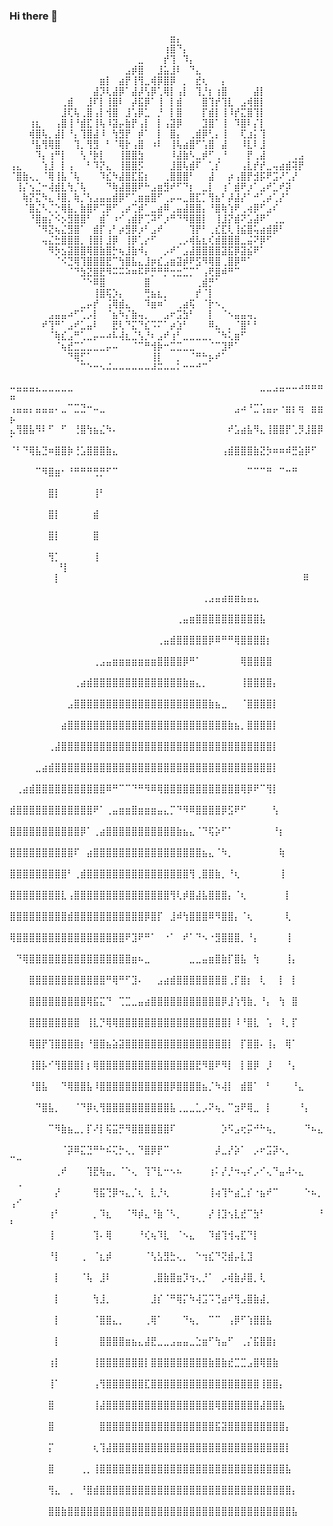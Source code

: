 ### Hi there 👋
<!--
**Kilex79/Kilex79** is a ✨ _special_ ✨ repository because its `README.md` (this file) appears on your GitHub profile.

Here are some ideas to get you started:

- 🔭 I’m currently working on ...
- 🌱 I’m currently learning ...
- 👯 I’m looking to collaborate on ...
- 🤔 I’m looking for help with ...
- 💬 Ask me about ...
- 📫 How to reach me: ...
- 😄 Pronouns: ...
- ⚡ Fun fact: ...
-->
⠀⠀⠀⠀⠀⠀⠀⠀⠀⠀⠀⠀⠀⠀⠀⠀⠀⠀⠀⠀⠀⠀⠀⠀⠀⣶⡄⠀⠀⠀⠀⠀⠀⠀⠀⠀⠀⠀⠀⠀⠀⠀⠀⠀⠀⠀
⠀⠀⠀⠀⠀⠀⠀⠀⠀⠀⠀⠀⠀⠀⠀⠀⠀⠀⠀⠀⠀⠀⠀⠀⢰⣿⠙⡄⠀⠀⠀⠀⠀⠀⠀⠀⠀⠀⠀⠀⠀⠀⠀⠀⠀⠀
⠀⠀⠀⠀⠀⠀⠀⠀⠀⠀⠀⠀⠀⠀⠀⠀⠀⠀⠀⠀⣀⠀⠀⠀⡞⢹⠀⠹⡄⠀⠀⠀⠀⠀⠀⠀⠀⠀⠀⠀⠀⠀⠀⠀⠀⠀
⠀⠀⠀⠀⠀⠀⠀⠀⠀⠀⠀⠀⠀⠀⠀⠀⠀⠀⣠⡾⣿⠀⠀⣸⣥⣸⠇⠀⠙⣄⠀⠀⠀⠀⠀⠀⠀⠀⠀⠀⠀⠀⠀⠀⠀⠀
⠀⠀⠀⠀⠀⠀⠀⠀⠀⠀⠀⠀⠀⠀⣶⡇⠀⣴⡟⢸⢻⣀⢾⡿⣿⡿⠀⡀⠀⣞⢆⠀⠀⡄⠀⠀⠀⠀⠀⠀⠀⠀⠀⠀⠀⠀
⠀⠀⠀⠀⠀⠀⠀⠀⠀⠀⠀⠀⠀⣼⡹⢇⣼⡿⠁⣼⡼⢣⡿⢁⢿⡇⢠⡇⠀⢹⡘⡆⢰⣿⠀⠀⠀⠀⣼⡇⠀⠀⠀⠀⠀⠀
⠀⠀⠀⠀⠀⠀⠀⠀⢀⣾⠀⠀⣸⠏⡇⢸⣿⠇⠀⡼⣯⡿⠁⢸⠀⡇⣾⠀⠀⠀⣿⢹⡞⢹⣇⠀⣠⢾⣿⡇⠀⠀⠀⠀⠀⠀
⠀⠀⠀⠀⠀⠀⠀⠀⣸⢏⢧⢀⣿⢠⡇⢺⣿⠀⣸⢡⡿⣁⠀⡘⠀⡇⣿⠀⠀⠀⡏⣾⡇⢸⠸⡞⣍⣿⢹⡇⠀⠀⠀⠀⠀⠀
⠀⠀⠀⢰⣆⠀⠀⢠⣿⢸⠘⣾⣏⢸⢧⠸⣽⡤⣷⡟⢠⡇⠀⡇⢠⣽⡿⠀⠀⠀⣹⣿⠁⢸⠀⠹⣿⠇⡌⡇⠀⠀⠀⠀⠀⠀
⠀⠀⠀⢾⣿⢧⡀⣼⡇⠘⡄⢹⣿⣼⠸⠀⢳⣻⡟⠀⡾⠁⠀⡇⠀⣿⡄⠀⢀⣾⡿⢃⡄⢸⠀⠀⢏⣰⡅⢹⠀⠀⠀⠀⠀⠀
⠀⠀⠀⠘⣧⢻⢿⣿⠀⠀⢹⡀⢻⣻⠀⠃⠈⢿⡗⢠⣿⠀⠰⠇⠀⢸⢧⣴⣿⠋⢡⣿⠀⣼⠀⠀⠸⣇⠇⣸⠀⠀⠀⠀⠀⠀
⠀⠀⠀⠀⠹⡄⢰⠛⡇⠀⠀⢣⠘⡷⡇⠀⠀⢸⣿⣿⣳⠀⠀⠀⠀⠸⣼⣷⠣⣀⡾⠋⢀⠘⠀⠀⠀⡟⢀⣼⠀⠀⠀⠀⢀⣠
⢠⣄⠀⠀⠀⢱⣸⠀⡇⢠⠀⠀⠃⠹⡝⣄⠀⢸⣿⣿⡫⠀⠀⠀⠀⣸⣿⢧⣾⠏⠀⢁⡎⠀⠀⠀⢠⣇⡞⡞⣀⢤⣴⣾⢽⡟
⠈⣿⣷⢄⡀⠈⢿⢸⣧⠈⢧⠀⠀⠀⠹⣎⠳⣼⣿⣏⣯⡆⠀⠀⢀⣿⣿⣿⠃⠀⠀⣼⠀⠀⡴⢠⣿⡟⣺⡯⠟⣩⠜⢁⡜⠀
⠀⢸⡌⢢⣈⠒⢼⣾⣇⢳⡈⢧⠀⠀⠀⠙⢷⣼⣿⣿⠟⠓⣠⣶⣻⠞⠋⠙⡆⠀⣀⡇⠀⢰⠁⣾⠟⡰⠁⣠⠞⣁⠞⡽⠀⠀
⠀⠀⢷⡝⣍⠳⣄⠸⣿⡀⢷⡈⢣⣠⣤⣤⣾⡿⠋⢁⣶⣶⣿⠋⢀⡤⠤⣀⣿⣏⡁⢻⣦⠃⡼⣼⡜⠁⠚⢁⡴⢁⡜⠁⠀⠀
⠀⠀⠈⣿⣌⠣⡈⡑⢿⣧⡀⣷⣿⠟⢉⡿⠋⢀⡴⢉⡾⠁⣀⣴⠿⢀⣤⣼⣿⣿⡄⠘⣿⢷⢱⠟⢀⢴⡿⠋⣠⠎⠀⠀⠀⠀
⠀⠀⠀⠘⣿⣶⡌⠪⡢⣻⣿⣿⠃⠀⣾⠁⠰⠊⢠⣾⡟⢉⠽⠋⡰⠛⠙⠻⣿⣿⡇⠀⢸⣸⡝⣾⠝⣡⣼⠟⠁⢀⣀⠀⠀⠀
⠀⠀⠀⠀⠈⠻⣝⢦⣌⣻⣿⠁⠀⣾⡏⢠⠃⡴⣻⡿⡰⠃⣠⠞⠀⠀⠀⠀⢹⡟⠃⢀⣎⣏⢇⢸⣮⣿⢥⣴⣾⡿⠃⠀⠀⠀
⠀⠀⠀⠀⠀⢤⣌⣓⣿⣿⣿⡀⢸⣿⡇⣸⡿⠀⢸⡿⢁⡔⠋⠀⠀⠀⢀⡠⢾⣧⣆⢎⣾⣿⣿⣿⣀⣬⠝⡿⠋⠀⠀⠀⠀⠀
⠀⠀⠀⠀⠀⠀⠻⡳⣢⣽⣿⣿⢿⣿⣷⣿⡓⢦⣸⣷⠺⡄⠀⠀⡠⠞⠁⣠⣼⣿⣿⣿⣿⣽⣯⡿⣽⣮⠟⠁⠀⠀⠀⠀⠀⠀
⠀⠀⠀⠀⠀⠀⠀⠈⠪⣙⢿⢹⣿⣿⣿⣟⠉⢳⣿⣧⣄⣸⡶⣎⣠⣶⣽⡾⠟⣫⠻⢿⣿⢀⣿⡿⠛⠁⠀⠀⠀⠀⠀⠀⠀⠀
⠀⠀⠀⠀⠀⠀⠀⠀⠀⠈⠙⣳⣝⣿⣟⠻⠭⠭⠵⠶⠯⠟⡛⠛⡛⢒⣒⣉⡉⠁⢠⢟⣿⠾⠛⠉⠀⠀⠀⠀⠀⠀⠀⠀⠀⠀
⠀⠀⠀⠀⠀⠀⠀⠀⠀⠀⠀⠈⠑⠿⣿⠀⠀⠀⠀⠀⠀⣿⠀⠀⠀⠀⠀⠀⠀⢀⣾⡛⠁⠀⠀⠀⠀⠀⠀⠀⠀⠀⠀⠀⠀⠀
⠀⠀⠀⠀⠀⠀⠀⠀⠀⠀⠀⠀⠀⢸⣿⢯⡱⡄⠀⠀⠀⢛⣦⣆⡀⠀⠀⠀⠀⡞⠈⡇⠀⠀⠀⠀⠀⠀⠀⠀⠀⠀⠀⠀⠀⠀
⠀⠀⠀⠀⠀⠀⠀⠀⠀⠀⠀⣀⡤⡞⠀⢨⢿⣾⣄⠀⠀⠹⣶⠶⠁⠀⢀⣴⢯⠀⠈⡗⠢⡀⠀⠀⠀⠀⠀⠀⠀⠀⠀⠀⠀⠀
⠀⠀⠀⠀⠀⠀⣠⣤⣤⠴⠋⢁⡠⡇⠀⠈⣦⠳⡌⣷⢤⡀⠀⠀⣠⠖⣩⣳⠃⠀⠀⡇⠀⠈⠢⣤⣤⢤⡀⠀⠀⠀⠀⠀⠀⠀
⠀⠀⠀⠀⠀⠞⢹⠛⠁⣠⠞⣁⣤⠇⠀⠀⣟⢇⠙⣍⠙⣎⠩⠍⠁⡴⣱⠃⠀⠀⠀⠿⣄⠀⡀⠈⣿⠃⠃⠀⠀⠀⠀⠀⠀⠀
⠀⠀⠀⠀⠀⠀⠈⢷⣎⣠⠛⢁⣀⡤⠤⠴⠧⢼⣆⣈⢣⡘⠆⣠⠞⢰⠃⣀⣀⣀⣀⡀⠈⠳⢅⣶⠋⠀⠀⠀⠀⠀⠀⠀⠀⠀
⠀⠀⠀⠀⠀⠀⠀⠈⢦⣞⣉⣁⣀⣀⣀⡤⠤⠀⠀⠈⠉⠛⢺⡷⠒⣉⣉⣀⣀⠀⠀⠈⠉⣹⠟⠁⠀⠀⠀⠀⠀⠀⠀⠀⠀⠀
⠀⠀⠀⠀⠀⠀⠀⠀⠀⠙⢿⡋⠁⠀⠀⠀⠀⠀⠀⠀⠀⠀⢸⡇⠀⠀⡀⠀⠈⠛⠓⡦⠞⠁⠀⠀⠀⠀⠀⠀⠀⠀⠀⠀⠀⠀
⠀⠀⠀⠀⠀⠀⠀⠀⠀⠀⠀⠉⠑⠒⠢⠬⠤⠤⠤⠤⠤⠤⠼⠭⠤⠤⠅⠒⠒⠚⠉⠀⠀⠀⠀⠀⠀⠀⠀⠀⠀⠀⠀⠀⠀⠀






⠤⣤⣤⣤⣄⣀⣀⣀⣀⣀⠀⠀⠀⠀⠀⠀⠀⠀⠀⠀⠀⠀⠀⠀⠀⠀⠀⠀⠀⠀⠀⠀⠀⠀⠀⠀⠀⠀⠀⣀⣀⣠⣤⠤⠤⠴⠶⠶⠶⠶
⢠⣤⣤⡄⣤⣤⣤⠄⣀⠉⣉⣙⠒⠤⣀⠀⠀⠀⠀⠀⠀⠀⠀⠀⠀⠀⠀⠀⠀⠀⠀⠀⠀⠀⠀⣠⠴⠘⣉⢡⣤⡤⠐⣶⡆⢶⠀⣶⣶⡦
⣄⢻⣿⣧⠻⠇⠋⠀⠋⠀⢘⣿⢳⣦⣌⠳⠄⠀⠀⠀⠀⠀⠀⠀⠀⠀⠀⠀⠀⠀⠀⠀⠀⠀⠞⣡⣴⣧⠻⣄⢸⣿⣿⡟⢁⡻⣸⣿⡿⠁
⠈⠃⠙⢿⣧⣙⠶⣿⣿⡷⢘⣡⣿⣿⣿⣷⣄⠀⠀⠀⠀⠀⠀⠀⠀⠀⠀⠀⠀⠀⠀⠀⠀⢠⣾⣿⣿⣿⣷⣝⡳⠶⠶⠾⣛⣵⡿⠋⠀⠀
⠀⠀⠀⠀⠉⠻⣿⣶⠂⠘⠛⠛⠛⢛⡛⠋⠉⠀⠀⠀⠀⠀⠀⠀⠀⠀⠀⠀⠀⠀⠀⠀⠀⠀⠀⠀⠀⠉⠉⠉⠛⠀⠉⠒⠛⠀⠀⠀⠀⠀
⠀⠀⠀⠀⠀⠀⣿⡇⠀⠀⠀⠀⠀⢸⠃⠀⠀⠀⠀⠀⠀⠀⠀⠀⠀⠀⠀⠀⠀⠀⠀⠀⠀⠀⠀⠀⠀⠀⠀⠀⠀⠀⠀⠀⠀⠀⠀⠀⠀⠀
⠀⠀⠀⠀⠀⠀⣿⡇⠀⠀⠀⠀⠀⣾⠀⠀⠀⠀⠀⠀⠀⠀⠀⠀⠀⠀⠀⠀⠀⠀⠀⠀⠀⠀⠀⠀⠀⠀⠀⠀⠀⠀⠀⠀⠀⠀⠀⠀⠀⠀
⠀⠀⠀⠀⠀⠀⣿⡇⠀⠀⠀⠀⠀⣿⠀⠀⠀⠀⠀⠀⠀⠀⠀⠀⠀⠀⠀⠀⠀⠀⠀⠀⠀⠀⠀⠀⠀⠀⠀⠀⠀⠀⠀⠀⠀⠀⠀⠀⠀⠀
⠀⠀⠀⠀⠀⠀⢻⡁⠀⠀⠀⠀⠀⢸⠀⠀⠀⠀⠀⠀⠀⠀⠀⠀⠀⠀⠀⠀⠀⠀⠀⠀⠀⠀⠀⠀⠀⠀⠀⠀⠀⠀⠀⠀⠀⠀⠀⠀⠀⠀
⠀⠀⠀⠀⠀⠀⠘⡇⠀⠀⠀⠀⠀⠀⠀
⠀⠀⠀⠀⠀⠀⠀⡇⠀⠀⠀⠀⠀⠀⠀⠀⠀⠀⠀⠀⠀⠀⠀⠀⠀⠀⠀⠀⠀⠀⠀⠀⠀⠀⠀⠀⠀⠀⠀
⠀⠀⠀ ⠀⠀⠀⠿








⠀⠀⠀⠀⠀⠀⠀⠀⠀⠀⠀⠀⠀⠀⠀⠀⠀⠀⠀⠀⠀⠀⠀⠀⠀⠀⠀⠀⠀⠀⢀⣠⣤⣴⣶⣶⣦⣤⣄⠀⠀⠀⠀⠀⠀⠀⠀⠀⠀⠀⠀
⠀⠀⠀⠀⠀⠀⠀⠀⠀⠀⠀⠀⠀⠀⠀⠀⠀⠀⠀⠀⠀⠀⠀⠀⠀⠀⢀⣤⣶⣿⣿⣿⣿⣿⣿⣿⣿⣿⣿⣧⠀⠀⠀⠀⠀⠀⠀⠀⠀⠀⠀
⠀⠀⠀⠀⠀⠀⠀⠀⠀⠀⠀⠀⠀⠀⠀⠀⠀⠀⠀⠀⠀⠀⠀⢀⣤⣾⣿⣿⣿⣿⣿⡿⠿⠛⠛⢿⣿⣿⣿⣿⡆⠀⠀⠀⠀⠀⠀⠀⠀⠀⠀
⠀⠀⠀⠀⠀⠀⠀⠀⠀⠀⠀⠀⠀⢀⣠⣤⣶⣶⣶⣶⣶⣶⣶⣿⣿⣿⣿⡿⠛⠁⠀⠀⠀⠀⠀⠀⢿⣿⣿⣿⣿⠀⠀⠀⠀⠀⠀⠀⠀⠀⠀
⠀⠀⠀⠀⠀⠀⠀⠀⠀⠀⢀⣴⣾⣿⣿⣿⣿⣿⣿⣿⣿⣿⣿⣿⣿⣿⣿⣷⣶⣄⡀⠀⠀⠀⠀⠀⢸⣿⣿⣿⣿⡄⠀⠀⠀⠀⠀⠀⠀⠀⠀
⠀⠀⠀⠀⠀⠀⠀⠀⠀⣠⣿⣿⣿⣿⣿⣿⣿⣿⣿⣿⣿⣿⣿⣿⣿⣿⣿⣿⣿⣿⣿⣷⣦⣀⠀⠀⠈⣿⣿⣿⣿⡇⠀⠀⠀⠀⠀⠀⠀⠀⠀
⠀⠀⠀⠀⠀⠀⠀⠀⣴⣿⣿⣿⣿⣿⣿⣿⣿⣿⣿⣿⣿⣿⣿⣿⣿⣿⣿⣿⣿⣿⣿⣿⣿⣿⣷⣦⡀⣿⣿⣿⣿⡇⠀⠀⠀⠀⠀⠀⠀⠀⠀
⠀⠀⠀⠀⠀⠀⢀⣼⣿⣿⣿⣿⣿⣿⣿⣿⣿⣿⣿⣿⣿⣿⣿⣿⣿⣿⣿⣿⣿⣿⣿⣿⣿⣿⣿⣿⣿⣿⣿⣿⣿⡇⠀⠀⠀⠀⠀⠀⠀⠀⠀
⠀⠀⠀⠀⣀⣴⣾⣿⣿⣿⣿⣿⣿⣿⣿⣿⣿⣿⣿⣿⣿⣿⣿⣿⣿⣿⣿⣿⣿⣿⣿⣿⣿⣿⣿⣿⣿⣿⣿⣿⣿⡇⠀⠀⠀⠀⠀⠀⠀⠀⠀
⠀⢀⣴⣾⣿⣿⣿⣿⣿⣿⣿⣿⣿⣿⣿⠿⠛⠉⠉⠙⠛⠻⠿⢿⣿⣿⣿⣿⣿⣿⣿⣿⣿⣿⣿⣿⢿⡿⠟⠉⢻⡇⠀⠀⠀⠀⠀⠀⠀⠀⠀
⣾⣿⣿⣿⣿⣿⣿⣿⣿⣿⣿⣿⣿⠟⠁⢀⣤⣶⣶⣿⣶⣶⣶⣤⣄⡉⠙⠻⠿⣿⣿⣿⣿⡿⣫⠟⠋⠀⠀⠀⠀⢣⠀⠀⠀⠀⠀⠀⠀⠀⠀
⣿⣿⣿⣿⣿⣿⣿⣿⣿⣿⣿⡿⠁⢀⣴⣿⣿⣿⣿⣿⣿⣿⣿⣿⣿⣿⣷⣦⣄⠈⠙⢯⡵⠋⠁⠀⠀⠀⠀⠀⠀⠘⡆⠀⠀⠀⠀⠀⠀⠀⠀
⣿⣿⣿⣿⣿⣿⣿⣿⣿⣿⠏⠀⣴⣿⣿⣿⣿⣿⣿⣿⣿⣿⣿⣿⣿⣿⣿⣿⣿⣿⣦⣄⠈⠳⡀⠀⠀⠀⠀⠀⠀⠀⢷⠀⠀⠀⠀⠀⠀⠀⠀
⣿⣿⣿⣿⣿⣿⣿⣿⣿⠃⢀⣾⣿⣿⣿⣿⣿⣿⣿⣿⣿⣿⣿⣿⣿⣿⣿⣿⢻⢀⣿⣿⣷⡀⠘⢆⠀⠀⠀⠀⠀⠀⢸⠀⠀⠀⠀⠀⠀⠀⠀
⣿⣿⣿⣿⣿⣿⣿⣿⣇⢠⣿⣿⣿⣿⣿⣿⣿⣿⣿⣿⣿⣿⣿⣿⣿⢻⢇⡾⣿⣼⣧⣿⣿⣿⡄⠈⢆⠀⠀⠀⠀⠀⠀⡇⠀⠀⠀⠀⠀⠀⠀
⣿⣿⣿⣿⣿⣿⣿⣿⣿⣾⣿⣿⣿⣿⣿⣿⣿⣿⣿⣿⣿⡿⣿⡏⠀⣸⠾⢳⣿⣿⣿⠿⠻⣿⣿⡄⠈⢆⠀⠀⠀⠀⠀⢇⠀⠀⠀⠀⠀⠀⠀
⢿⣿⣿⣿⣿⣿⣿⣿⣿⣿⣿⣿⣿⣿⣿⣿⣿⣿⠟⣹⠟⠛⠁⠀⠐⠁⠀⠞⠁⠙⠢⠐⣻⣿⣿⣿⡀⠘⡄⠀⠀⠀⠀⢸⠀⠀⠀⠀⠀⠀⠀
⠀⠙⢿⣿⣿⣿⣿⣿⣿⣿⣿⣿⣿⣿⣿⣿⣿⣿⣿⣶⠦⣀⠀⠀⠀⠀⠀⠀⣀⣀⣤⣶⣿⣷⡏⣿⣧⠀⢳⠀⠀⠀⠀⢸⡄⠀⠀⠀⠀⠀⠀
⠀⠀⠀⣿⣿⣿⣿⣿⣿⣿⣿⣿⣿⣿⣿⠛⢿⠛⠋⣹⠄⠀⠀⣠⣴⣾⣿⣿⣿⣿⣿⣿⣿⣿⢀⡏⣿⡆⠀⢇⠀⠀⡇⠀⡇⠀⠀⠀⠀⠀⠀
⠀⠀⠀⣿⣿⣿⣿⣿⣿⣿⣿⣿⢿⣯⣍⠙⠀⢉⣉⣀⣤⣴⣿⣿⣿⣿⣿⣿⣿⣿⣿⣿⣿⡿⣸⢱⢻⣷⡀⠘⡄⠀⢳⠀⣿⠀⠀⠀⠀⠀⠀
⠀⠀⠀⣿⣿⣿⣿⣿⣿⣿⣿⠀⢸⣇⡙⢿⢿⣿⣿⣿⣿⣿⣿⣿⣿⣿⣿⣿⣿⣿⣿⣿⣿⣿⡇⠸⠘⣿⣇⠀⢡⠀⠸⡀⡏⠀⠀⠀⠀⠀⠀
⠀⠀⠀⢿⣿⡟⢹⣿⣿⣿⣿⡆⠘⣿⣿⣦⣵⣽⣿⣿⣿⣿⣿⣿⣿⣿⣿⣿⣿⣿⣿⣿⣿⣿⡇⠀⡏⣿⣿⠄⢸⡄⠀⢿⠁⠀⠀⠀⠀⠀⠀
⠀⠀⠀⢸⣿⡧⠊⢻⣿⣿⣿⡇⡆⢿⣿⣿⣿⣿⣿⣿⣿⣿⣿⣿⣿⣿⣿⣿⣿⣟⠻⣿⠟⠻⡇⠀⡇⣿⡿⠀⡸⠀⠀⠘⡄⠀⠀⠀⠀⠀⠀
⠀⠀⠀⠘⣿⣧⠀⠀⠙⢿⣿⣿⣧⠸⣿⣿⣿⣿⣿⣿⣿⣿⣿⣿⣿⡿⣿⣿⣿⣿⣦⡈⠳⢼⡇⠀⣾⣿⠁⠀⠃⠀⠀⠀⠘⣄⠀⠀⠀⠀⠀
⠀⠀⠀⠀⠙⣿⣧⡀⠀⠀⠈⠙⡿⢆⢻⣿⣿⣿⣿⣿⣿⣿⣿⣿⣿⣧⢀⣀⣀⣁⡠⠝⢦⡀⠉⣲⠟⢿⣀⠀⡇⠀⠀⠀⠀⠘⡄⠀⠀⠀⠀
⠀⠀⠀⠀⠀⠀⠉⠻⣷⣦⣀⡀⡏⠜⡇⢯⣭⡛⠻⣿⣿⣿⣿⣿⣿⠏⠀⠀⠀⠀⠀⠀⠀⡱⠫⣠⢖⡭⠚⠓⢦⡀⠀⠀⠀⠀⠙⠦⣄⠀⠀
⠀⠀⠀⠀⠀⠀⠀⠀⠈⡽⠿⣍⣙⠛⠓⠮⢍⡓⢄⡀⠙⣿⡿⡟⠉⠀⠀⠀⠀⠀⠀⠀⡼⣀⡜⡵⠁⠀⡠⠖⣩⡽⠢⡀⠀⠀⠀⠀⠀⠉⠒
⠀⠀⠀⠀⠀⠀⠀⢀⠞⠀⠀⠀⢹⣟⢷⣤⡀⠈⠑⢄⠀⢹⠙⣇⠒⠢⠦⠀⠀⠀⠀⢰⠅⡜⡘⠲⢤⠎⡠⠊⢄⠙⣤⠼⠢⣄⠀⠀⠀⠀⢀
⠀⠀⠀⠀⠀⠀⠀⡜⠀⠀⠀⠀⠀⢻⣯⢙⡿⠲⣄⡈⢆⠀⣇⡘⢆⠀⠀⠀⠀⠀⠀⢸⢴⢹⠓⣴⣁⡎⠐⣦⠞⠉⠀⠀⠀⠀⠑⠦⡀⢠⠊
⠀⠀⠀⠀⠀⠀⢰⠃⠀⠀⠀⠀⠀⡀⠹⣆⠀⠀⠈⠻⡾⣄⠘⣷⠈⠣⡀⠀⠀⠀⠀⡜⢸⣹⢢⣇⣞⠉⣳⠃⠀⠀⠀⠀⠀⠀⠀⠀⠘⠃⠀
⠀⠀⠀⠀⠀⠀⢸⠀⠀⠀⠀⠀⠀⢹⠄⢿⠀⠀⠀⠀⠘⢎⢦⠹⣇⠀⠈⠢⣄⠀⠀⠹⣾⢹⢺⢤⣏⠙⡇⠀⠀⠀⠀⠀⠀⠀⠀⠀⠀⠀⠀
⠀⠀⠀⠀⠀⠀⠘⡇⠀⠀⠀⢀⠀⠈⣆⡾⠀⠀⠀⠀⠀⠈⢣⣣⣻⣓⢄⡀⠀⠑⢲⣎⠙⢝⣾⡤⣇⣹⠀⠀⠀⠀⠀⠀⠀⠀⠀⠀⠀⠀⠀
⠀⠀⠀⠀⠀⠀⠀⡇⠀⠀⠀⠈⢧⠀⣸⠇⠀⠀⠀⠀⠀⠀⢀⣿⣷⣿⣶⡹⢲⢄⡘⠁⠀⡠⢾⣷⡼⣿⡀⢇⠀⠀⠀⠀⠀⠀⠀⠀⠀⠀⠀
⠀⠀⠀⠀⠀⠀⠀⡇⠀⠀⠀⠀⠀⢳⣸⡀⠀⠀⠀⠀⠀⠀⣸⡎⠈⠛⢿⡍⠳⢼⣩⠩⢙⣴⠞⢻⣠⣿⣷⣼⡀⠀⠀⠀⠀⠀⠀⠀⠀⠀⠀
⠀⠀⠀⠀⠀⠀⠀⡇⠀⠀⠀⠀⠀⠈⣿⣿⣄⡀⠀⠀⠀⢀⢿⠁⠀⠀⠀⠙⢦⡀⠀⠉⠉⠀⢠⡿⠋⢱⣿⣿⣧⠀⠀⠀⠀⠀⠀⠀⠀⠀⠀
⠀⠀⠀⠀⠀⠀⠀⡇⠀⠀⠀⠀⠀⠀⣿⣿⣿⣿⣶⣦⣄⣼⣟⣀⣀⣠⣤⣤⣀⣑⣶⠋⢳⣤⠋⠀⢀⡌⣯⣿⣿⡆⠀⠀⠀⠀⠀⠀⠀⠀⠀
⠀⠀⠀⠀⠀⠀⢰⡇⠀⠀⠀⠀⠀⢸⣿⣿⣿⣿⣿⣿⣿⡇⣿⣿⣿⣿⣿⣿⣿⣿⣿⣷⣿⣷⣞⣉⣉⣠⣿⢿⣿⣷⠀⠀⠀⠀⠀⠀⠀⠀⠀
⠀⠀⠀⠀⠀⠀⢸⠁⠀⠀⠀⠀⠀⢠⢻⣿⣿⣿⣿⣿⣿⣏⣿⣿⣿⣿⣿⣿⣿⣿⣿⣿⣿⣿⣿⣿⣿⣿⣿⢸⣿⣿⡄⠀⠀⠀⠀⠀⠀⠀⠀
⠀⠀⠀⠀⠀⠀⣿⠀⠀⠀⠀⠀⠀⢸⣼⣿⣿⣿⣿⣿⣿⣿⣿⣿⣿⣿⣿⣿⣿⣿⣿⣿⢿⣿⣿⣿⣿⣿⣿⣼⣿⣿⣧⠀⠀⠀⠀⠀⠀⠀⠀
⠀⠀⠀⠀⠀⠀⣿⠀⠀⠀⠀⠀⠀⠀⣿⣿⣿⣿⣿⣿⣿⣿⣿⣿⣿⣿⣿⣿⣿⣿⣿⣿⣯⣽⣿⣿⣿⣿⣿⣿⣿⣿⣿⡄⠀⠀⠀⠀⠀⠀⠀
⠀⠀⠀⠀⠀⠀⡍⠀⠀⠀⠀⠀⠀⢆⢹⣼⣿⣿⣿⣿⣿⣿⣿⣿⣿⣿⣿⣿⣿⣿⣿⣿⣿⣿⣿⣿⣿⣿⣿⣿⣿⣿⣿⡇⠀⠀⠀⠀⠀⠀⠀
⠀⠀⠀⠀⠀⠀⣿⠀⠀⠀⠀⢀⡀⢸⣿⣿⣿⣿⣿⣿⣿⣿⣿⣿⣿⣿⣿⣿⣿⣿⣿⣿⣿⣿⣿⣿⣿⣿⣿⣿⣿⣿⣿⣧⠀⠀⠀⠀⠀⠀⠀
⠀⠀⠀⠀⠀⠀⢻⣄⠀⢀⠀⠘⣿⣾⣿⣿⣿⣿⣿⣿⣿⣿⣿⣿⣿⣿⣿⣿⣿⣿⣿⣿⣿⣿⣿⣿⣿⣿⣿⣿⣿⣿⣿⣿⡄⠀⠀⠀⠀⠀⠀
⠀⠀⠀⠀⠀⠀⣿⣿⣷⣿⣿⣿⣿⣿⣿⣿⣿⣿⣿⣿⣿⣿⣿⣿⣿⣿⣿⣿⣿⣿⣿⣿⣿⣿⣿⣿⣿⣿⣿⣿⣿⣿⣿⣿⣧⠀⠀⠀⠀⠀⠀









